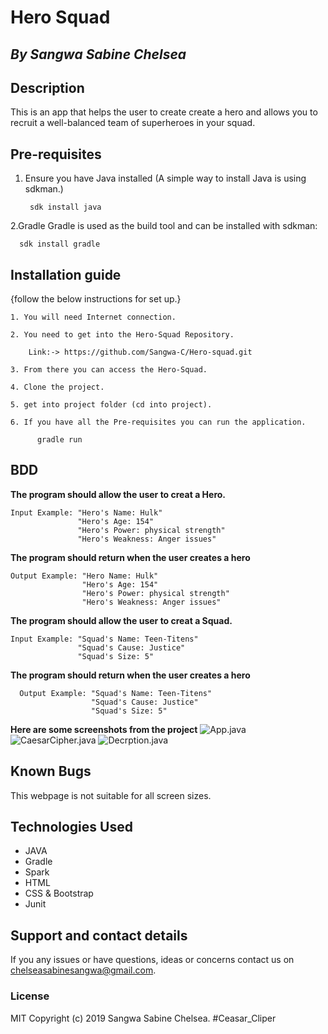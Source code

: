 # Hero Squad

## *By Sangwa Sabine Chelsea*

## Description

This is an app that helps the user to create create a hero and allows you to recruit a well-balanced team of superheroes in your squad.

## Pre-requisites

  1. Ensure you have Java installed 
     (A simple way to install Java is using sdkman.)
     
          sdk install java

          
  2.Gradle
    Gradle is used as the build tool and can be installed with sdkman:
  
      sdk install gradle
      
## Installation guide   
{follow the below instructions for set up.}
    
    1. You will need Internet connection.

    2. You need to get into the Hero-Squad Repository.
    
        Link:-> https://github.com/Sangwa-C/Hero-squad.git
        
    3. From there you can access the Hero-Squad.
    
    4. Clone the project.
    
    5. get into project folder (cd into project).

    6. If you have all the Pre-requisites you can run the application.
    
          gradle run

## BDD

**The program should allow the user to creat a Hero.**

    Input Example: "Hero's Name: Hulk"
                   "Hero's Age: 154"
                   "Hero's Power: physical strength"
                   "Hero's Weakness: Anger issues"

**The program should return when the user creates a hero** 

    Output Example: "Hero Name: Hulk"
                    "Hero's Age: 154"
                    "Hero's Power: physical strength"
                    "Hero's Weakness: Anger issues"
    
**The program should allow the user to creat a Squad.** 

    Input Example: "Squad's Name: Teen-Titens"
                   "Squad's Cause: Justice"
                   "Squad's Size: 5"
                   
 **The program should return when the user creates a hero** 
     
      Output Example: "Squad's Name: Teen-Titens"
                      "Squad's Cause: Justice"
                      "Squad's Size: 5"
     
 **Here are some screenshots from the project**
 ![App.java](src/app.png)
 ![CaesarCipher.java](src/cae.png)
 ![Decrption.java](src/dec.png)
    
## Known Bugs

This webpage is not suitable for all screen sizes.

## Technologies Used

* JAVA
* Gradle
* Spark
* HTML
* CSS & Bootstrap
* Junit
 
## Support and contact details
If you any issues or have questions, ideas or concerns contact us on chelseasabinesangwa@gmail.com.

### License
MIT Copyright (c) 2019 Sangwa Sabine Chelsea. #Ceasar_Cliper 
